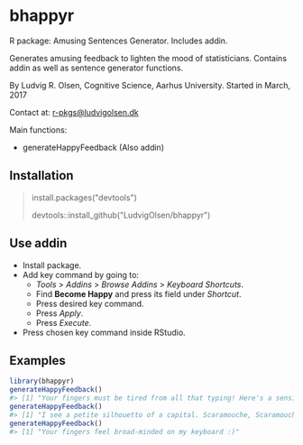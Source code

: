 
<!-- README.md is generated from README.Rmd. Please edit that file -->
bhappyr
=======

R package: Amusing Sentences Generator. Includes addin.

Generates amusing feedback to lighten the mood of statisticians. Contains addin as well as sentence generator functions.

By Ludvig R. Olsen,
Cognitive Science, Aarhus University.
Started in March, 2017

Contact at: <r-pkgs@ludvigolsen.dk>

Main functions:

-   generateHappyFeedback (Also addin)

Installation
------------

> install.packages("devtools")
>
> devtools::install\_github("LudvigOlsen/bhappyr")

Use addin
---------

-   Install package.
-   Add key command by going to:
    -   *Tools* &gt; *Addins* &gt; *Browse Addins* &gt; *Keyboard Shortcuts*.
    -   Find **Become Happy** and press its field under *Shortcut*.
    -   Press desired key command.
    -   Press *Apply*.
    -   Press *Execute*.
-   Press chosen key command inside RStudio.

Examples
--------

``` r
library(bhappyr)
generateHappyFeedback()
#> [1] "Your fingers must be tired from all that typing! Here's a sensible finance for you, my gregarious Baroness :)"
generateHappyFeedback()
#> [1] "I see a petite silhouetto of a capital. Scaramouche, Scaramouche, will you do the zone. In-jokes and lightning, very, very fright'ning me. (Galileo) Galileo, (Galileo) Galileo, Galileo figaro magnificoOhOhOhOHOOOH."
generateHappyFeedback()
#> [1] "Your fingers feel broad-minded on my keyboard :)"
```

